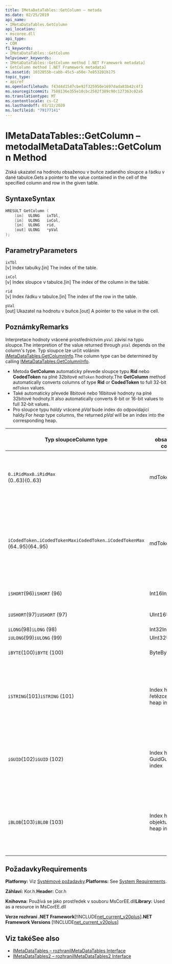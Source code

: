 ```yaml
---
title: IMetaDataTables::GetColumn – metoda
ms.date: 02/25/2019
api_name:
- IMetaDataTables.GetColumn
api_location:
- mscoree.dll
api_type:
- COM
f1_keywords:
- IMetaDataTables::GetColumn
helpviewer_keywords:
- IMetaDataTables::GetColumn method [.NET Framework metadata]
- GetColumn method [.NET Framework metadata]
ms.assetid: 1032055b-cabb-45c5-a50e-7e853201b175
topic_type:
- apiref
ms.openlocfilehash: f43d4d1547cbe92f325950e1697dada83b42c4f3
ms.sourcegitcommit: 7588136e355e10cbc2582f389c90c127363c02a5
ms.translationtype: MT
ms.contentlocale: cs-CZ
ms.lasthandoff: 03/12/2020
ms.locfileid: "79177141"
---
```

# <a name="imetadatatablesgetcolumn-method"></a><span data-ttu-id="d1768-102">IMetaDataTables::GetColumn – metoda</span><span class="sxs-lookup"><span data-stu-id="d1768-102">IMetaDataTables::GetColumn Method</span></span>
<span data-ttu-id="d1768-103">Získá ukazatel na hodnotu obsaženou v buňce zadaného sloupce a řádku v dané tabulce.</span><span class="sxs-lookup"><span data-stu-id="d1768-103">Gets a pointer to the value contained in the cell of the specified column and row in the given table.</span></span>  
  
## <a name="syntax"></a><span data-ttu-id="d1768-104">Syntaxe</span><span class="sxs-lookup"><span data-stu-id="d1768-104">Syntax</span></span>  
  
```cpp  
HRESULT GetColumn (
    [in]  ULONG   ixTbl,  
    [in]  ULONG   ixCol,  
    [in]  ULONG   rid,  
    [out] ULONG   *pVal  
);  
```  
  
## <a name="parameters"></a><span data-ttu-id="d1768-105">Parametry</span><span class="sxs-lookup"><span data-stu-id="d1768-105">Parameters</span></span>

 `ixTbl`  
 <span data-ttu-id="d1768-106">[v] Index tabulky.</span><span class="sxs-lookup"><span data-stu-id="d1768-106">[in] The index of the table.</span></span>  
  
 `ixCol`  
 <span data-ttu-id="d1768-107">[v] Index sloupce v tabulce.</span><span class="sxs-lookup"><span data-stu-id="d1768-107">[in] The index of the column in the table.</span></span>  
  
 `rid`  
 <span data-ttu-id="d1768-108">[v] Index řádku v tabulce.</span><span class="sxs-lookup"><span data-stu-id="d1768-108">[in] The index of the row in the table.</span></span>  
  
 `pVal`  
 <span data-ttu-id="d1768-109">[out] Ukazatel na hodnotu v buňce.</span><span class="sxs-lookup"><span data-stu-id="d1768-109">[out] A pointer to the value in the cell.</span></span>  

## <a name="remarks"></a><span data-ttu-id="d1768-110">Poznámky</span><span class="sxs-lookup"><span data-stu-id="d1768-110">Remarks</span></span>

<span data-ttu-id="d1768-111">Interpretace hodnoty vrácené prostřednictvím `pVal` závisí na typu sloupce.</span><span class="sxs-lookup"><span data-stu-id="d1768-111">The interpretion of the value returned through `pVal` depends on the column's type.</span></span> <span data-ttu-id="d1768-112">Typ sloupce lze určit voláním [iMetaDataTables.GetColumnInfo](imetadatatables-getcolumninfo-method.md).</span><span class="sxs-lookup"><span data-stu-id="d1768-112">The column type can be determined by calling [IMetaDataTables.GetColumnInfo](imetadatatables-getcolumninfo-method.md).</span></span>

- <span data-ttu-id="d1768-113">Metoda **GetColumn** automaticky převede sloupce typu **Rid** nebo **CodedToken** na plné 32bitové `mdToken` hodnoty.</span><span class="sxs-lookup"><span data-stu-id="d1768-113">The **GetColumn** method automatically converts columns of type **Rid** or **CodedToken** to full 32-bit `mdToken` values.</span></span>
- <span data-ttu-id="d1768-114">Také automaticky převede 8bitové nebo 16bitové hodnoty na plné 32bitové hodnoty.</span><span class="sxs-lookup"><span data-stu-id="d1768-114">It also automatically converts 8-bit or 16-bit values to full 32-bit values.</span></span>
- <span data-ttu-id="d1768-115">Pro sloupce typu *haldy* vrácené *pVal* bude index do odpovídající haldy.</span><span class="sxs-lookup"><span data-stu-id="d1768-115">For *heap* type columns, the returned *pVal* will be an index into the corresponding heap.</span></span>

| <span data-ttu-id="d1768-116">Typ sloupce</span><span class="sxs-lookup"><span data-stu-id="d1768-116">Column type</span></span>              | <span data-ttu-id="d1768-117">pVal obsahuje</span><span class="sxs-lookup"><span data-stu-id="d1768-117">pVal contains</span></span> | <span data-ttu-id="d1768-118">Poznámka</span><span class="sxs-lookup"><span data-stu-id="d1768-118">Comment</span></span>                          |
|--------------------------|---------------|-----------------------------------|
| <span data-ttu-id="d1768-119">`0`..`iRidMax`</span><span class="sxs-lookup"><span data-stu-id="d1768-119">`0`..`iRidMax`</span></span><br><span data-ttu-id="d1768-120">(0..63)</span><span class="sxs-lookup"><span data-stu-id="d1768-120">(0..63)</span></span>  | <span data-ttu-id="d1768-121">mdToken</span><span class="sxs-lookup"><span data-stu-id="d1768-121">mdToken</span></span>     | <span data-ttu-id="d1768-122">*pVal* bude obsahovat úplný token.</span><span class="sxs-lookup"><span data-stu-id="d1768-122">*pVal* will contain a full Token.</span></span> <span data-ttu-id="d1768-123">Funkce automaticky převede Rid do úplného tokenu.</span><span class="sxs-lookup"><span data-stu-id="d1768-123">The function automatically converts the Rid into a full token.</span></span> |
| <span data-ttu-id="d1768-124">`iCodedToken`..`iCodedTokenMax`</span><span class="sxs-lookup"><span data-stu-id="d1768-124">`iCodedToken`..`iCodedTokenMax`</span></span><br><span data-ttu-id="d1768-125">(64..95)</span><span class="sxs-lookup"><span data-stu-id="d1768-125">(64..95)</span></span> | <span data-ttu-id="d1768-126">mdToken</span><span class="sxs-lookup"><span data-stu-id="d1768-126">mdToken</span></span> | <span data-ttu-id="d1768-127">Po návratu bude *pVal* obsahovat úplný token.</span><span class="sxs-lookup"><span data-stu-id="d1768-127">Upon return, *pVal* will contain a full Token.</span></span> <span data-ttu-id="d1768-128">Funkce automaticky dekomprimuje CodedToken do úplného tokenu.</span><span class="sxs-lookup"><span data-stu-id="d1768-128">The function automatically decompresses the CodedToken into a full token.</span></span> |
| <span data-ttu-id="d1768-129">`iSHORT`(96)</span><span class="sxs-lookup"><span data-stu-id="d1768-129">`iSHORT` (96)</span></span>            | <span data-ttu-id="d1768-130">Int16</span><span class="sxs-lookup"><span data-stu-id="d1768-130">Int16</span></span>         | <span data-ttu-id="d1768-131">Automaticky se prodlužuje na 32bitový.</span><span class="sxs-lookup"><span data-stu-id="d1768-131">Automatically sign-extended to 32-bit.</span></span>  |
| <span data-ttu-id="d1768-132">`iUSHORT`(97)</span><span class="sxs-lookup"><span data-stu-id="d1768-132">`iUSHORT` (97)</span></span>           | <span data-ttu-id="d1768-133">UInt16</span><span class="sxs-lookup"><span data-stu-id="d1768-133">UInt16</span></span>        | <span data-ttu-id="d1768-134">Automaticky se prodlužuje na 32bitový.</span><span class="sxs-lookup"><span data-stu-id="d1768-134">Automatically sign-extended to 32-bit.</span></span>  |
| <span data-ttu-id="d1768-135">`iLONG`(98)</span><span class="sxs-lookup"><span data-stu-id="d1768-135">`iLONG` (98)</span></span>             | <span data-ttu-id="d1768-136">Int32</span><span class="sxs-lookup"><span data-stu-id="d1768-136">Int32</span></span>         |                                        |
| <span data-ttu-id="d1768-137">`iULONG`(99)</span><span class="sxs-lookup"><span data-stu-id="d1768-137">`iULONG` (99)</span></span>            | <span data-ttu-id="d1768-138">UInt32</span><span class="sxs-lookup"><span data-stu-id="d1768-138">UInt32</span></span>        |                                        |
| <span data-ttu-id="d1768-139">`iBYTE`(100)</span><span class="sxs-lookup"><span data-stu-id="d1768-139">`iBYTE` (100)</span></span>            | <span data-ttu-id="d1768-140">Byte</span><span class="sxs-lookup"><span data-stu-id="d1768-140">Byte</span></span>          | <span data-ttu-id="d1768-141">Automaticky se prodlužuje na 32bitový.</span><span class="sxs-lookup"><span data-stu-id="d1768-141">Automatically sign-extended to 32-bit.</span></span>  |
| <span data-ttu-id="d1768-142">`iSTRING`(101)</span><span class="sxs-lookup"><span data-stu-id="d1768-142">`iSTRING` (101)</span></span>          | <span data-ttu-id="d1768-143">Index haldy řetězce</span><span class="sxs-lookup"><span data-stu-id="d1768-143">String heap index</span></span> | <span data-ttu-id="d1768-144">*pVal* je index do haldy String.</span><span class="sxs-lookup"><span data-stu-id="d1768-144">*pVal* is an index into the String heap.</span></span> <span data-ttu-id="d1768-145">Pomocí [hodnot IMetadataTables::GetString](imetadatatables-getstring-method.md) získáte skutečnou hodnotu řetězce sloupce.</span><span class="sxs-lookup"><span data-stu-id="d1768-145">Use [IMetadataTables::GetString](imetadatatables-getstring-method.md) to get the actual column String value.</span></span> |
| <span data-ttu-id="d1768-146">`iGUID`(102)</span><span class="sxs-lookup"><span data-stu-id="d1768-146">`iGUID` (102)</span></span>            | <span data-ttu-id="d1768-147">Index haldy Guid</span><span class="sxs-lookup"><span data-stu-id="d1768-147">Guid heap index</span></span> | <span data-ttu-id="d1768-148">*pVal* je index do haldy Guid.</span><span class="sxs-lookup"><span data-stu-id="d1768-148">*pVal* is an index into the Guid heap.</span></span> <span data-ttu-id="d1768-149">Pomocí [iMetadataTables::GetGuid](imetadatatables-getguid-method.md) získat skutečnou hodnotu sloupce Guid.</span><span class="sxs-lookup"><span data-stu-id="d1768-149">Use [IMetadataTables::GetGuid](imetadatatables-getguid-method.md) to get the actual column Guid value.</span></span> |
| <span data-ttu-id="d1768-150">`iBLOB`(103)</span><span class="sxs-lookup"><span data-stu-id="d1768-150">`iBLOB` (103)</span></span>            | <span data-ttu-id="d1768-151">Index haldy objektu blob</span><span class="sxs-lookup"><span data-stu-id="d1768-151">Blob heap index</span></span> | <span data-ttu-id="d1768-152">*pVal* je index do haldy objektu blob.</span><span class="sxs-lookup"><span data-stu-id="d1768-152">*pVal* is an index into the Blob heap.</span></span> <span data-ttu-id="d1768-153">Pomocí [tabulky MetadataTables::GetBlob](imetadatatables-getblob-method.md) získáte skutečnou hodnotu objektu blob sloupce.</span><span class="sxs-lookup"><span data-stu-id="d1768-153">Use [IMetadataTables::GetBlob](imetadatatables-getblob-method.md) to get the actual column Blob value.</span></span> |
  
## <a name="requirements"></a><span data-ttu-id="d1768-154">Požadavky</span><span class="sxs-lookup"><span data-stu-id="d1768-154">Requirements</span></span>  
 <span data-ttu-id="d1768-155">**Platformy:** Viz [Systémové požadavky](../../../../docs/framework/get-started/system-requirements.md).</span><span class="sxs-lookup"><span data-stu-id="d1768-155">**Platforms:** See [System Requirements](../../../../docs/framework/get-started/system-requirements.md).</span></span>  
  
 <span data-ttu-id="d1768-156">**Záhlaví:** Kor.h.</span><span class="sxs-lookup"><span data-stu-id="d1768-156">**Header:** Cor.h</span></span>  
  
 <span data-ttu-id="d1768-157">**Knihovna:** Používá se jako prostředek v souboru MsCorEE.dll</span><span class="sxs-lookup"><span data-stu-id="d1768-157">**Library:** Used as a resource in MsCorEE.dll</span></span>  
  
 <span data-ttu-id="d1768-158">**Verze rozhraní .NET Framework**[!INCLUDE[net_current_v20plus](../../../../includes/net-current-v20plus-md.md)]</span><span class="sxs-lookup"><span data-stu-id="d1768-158">**.NET Framework Versions** [!INCLUDE[net_current_v20plus](../../../../includes/net-current-v20plus-md.md)]</span></span>  
  
## <a name="see-also"></a><span data-ttu-id="d1768-159">Viz také</span><span class="sxs-lookup"><span data-stu-id="d1768-159">See also</span></span>

- [<span data-ttu-id="d1768-160">IMetaDataTables – rozhraní</span><span class="sxs-lookup"><span data-stu-id="d1768-160">IMetaDataTables Interface</span></span>](../../../../docs/framework/unmanaged-api/metadata/imetadatatables-interface.md)
- [<span data-ttu-id="d1768-161">IMetaDataTables2 – rozhraní</span><span class="sxs-lookup"><span data-stu-id="d1768-161">IMetaDataTables2 Interface</span></span>](../../../../docs/framework/unmanaged-api/metadata/imetadatatables2-interface.md)
